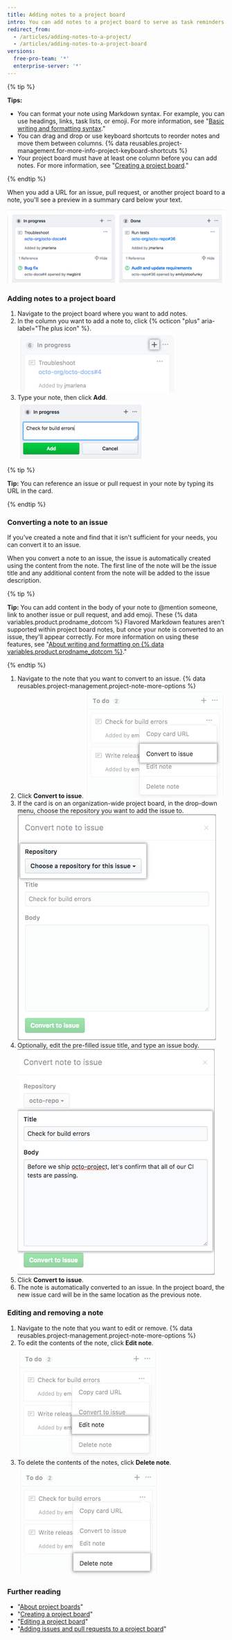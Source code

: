 ```yaml
---
title: Adding notes to a project board
intro: You can add notes to a project board to serve as task reminders or to add information related to the project board.
redirect_from:
  - /articles/adding-notes-to-a-project/
  - /articles/adding-notes-to-a-project-board
versions:
  free-pro-team: '*'
  enterprise-server: '*'
---
```


{% tip %}

**Tips:**
- You can format your note using Markdown syntax. For example, you can use headings, links, task lists, or emoji. For more information, see "[Basic writing and formatting syntax](/articles/basic-writing-and-formatting-syntax)."
- You can drag and drop or use keyboard shortcuts to reorder notes and move them between columns. {% data reusables.project-management.for-more-info-project-keyboard-shortcuts %}
- Your project board must have at least one column before you can add notes. For more information, see "[Creating a project board](/articles/creating-a-project-board)."

{% endtip %}

When you add a URL for an issue, pull request, or another project board to a note, you'll see a preview in a summary card below your text.

![Project board cards showing a preview of an issue and another project board](/assets/images/help/projects/note-with-summary-card.png)

### Adding notes to a project board

1. Navigate to the project board where you want to add notes.
2. In the column you want to add a note to, click {% octicon "plus" aria-label="The plus icon" %}.
![Plus icon in the column header](/assets/images/help/projects/add-note-button.png)
3. Type your note, then click **Add**.
![Field for typing a note and Add card button](/assets/images/help/projects/create-and-add-note-button.png)

  {% tip %}

  **Tip:** You can reference an issue or pull request in your note by typing its URL in the card.

  {% endtip %}

### Converting a note to an issue

If you've created a note and find that it isn't sufficient for your needs, you can convert it to an issue.

When you convert a note to an issue, the issue is automatically created using the content from the note. The first line of the note will be the issue title and any additional content from the note will be added to the issue description.

{% tip %}

**Tip:** You can add content in the body of your note to @mention someone, link to another issue or pull request, and add emoji. These {% data variables.product.prodname_dotcom %} Flavored Markdown features aren't supported within project board notes, but once your note is converted to an issue, they'll appear correctly. For more information on using these features, see "[About writing and formatting on {% data variables.product.prodname_dotcom %}](/articles/about-writing-and-formatting-on-github)."

{% endtip %}

1. Navigate to the note that you want to convert to an issue.
{% data reusables.project-management.project-note-more-options %}
3. Click **Convert to issue**.
  ![Convert to issue button](/assets/images/help/projects/convert-to-issue.png)
4. If the card is on an organization-wide project board, in the drop-down menu, choose the repository you want to add the issue to.
  ![Drop-down menu listing repositories where you can create the issue](/assets/images/help/projects/convert-note-choose-repository.png)
5. Optionally, edit the pre-filled issue title, and type an issue body.
  ![Fields for issue title and body](/assets/images/help/projects/convert-note-issue-title-body.png)
6. Click **Convert to issue**.
7. The note is automatically converted to an issue. In the project board, the new issue card will be in the same location as the previous note.

### Editing and removing a note

1. Navigate to the note that you want to edit or remove.
{% data reusables.project-management.project-note-more-options %}
3. To edit the contents of the note, click **Edit note**.
  ![Edit note button](/assets/images/help/projects/edit-note.png)
4. To delete the contents of the notes, click **Delete note**.
  ![Delete note button](/assets/images/help/projects/delete-note.png)

### Further reading

- "[About project boards](/articles/about-project-boards)"
- "[Creating a project board](/articles/creating-a-project-board)"
- "[Editing a project board](/articles/editing-a-project-board)"
- "[Adding issues and pull requests to a project board](/articles/adding-issues-and-pull-requests-to-a-project-board)"
